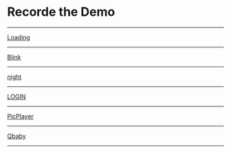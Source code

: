 <h1>Recorde the Demo</h1>
<hr/>
<a  class="anchor" href="http://115.28.132.82:3333/loading">Loading</a>
<hr/>
<a class="anchor" href="http://115.28.132.82:3333/blink">Blink</a>
<hr/>
</h1><a class="anchor" href="http://115.28.132.82:3333/night">night</a>
<hr/>
<a class="anchor" href="http://115.28.132.82:3333/login">LOGIN</a>
<hr/>
<a class="anchor" href="http://115.28.132.82:3333/picplayer">PicPlayer</a>
<hr/>
<a class="anchor" href="http://115.28.132.82:3333/Qbaby">Qbaby</a>
<hr/>
